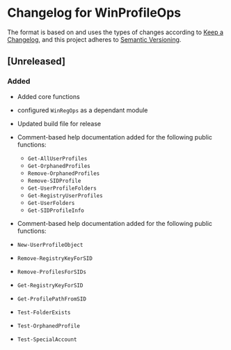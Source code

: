 # Changelog for WinProfileOps

The format is based on and uses the types of changes according to [Keep a Changelog](https://keepachangelog.com/en/1.0.0/),
and this project adheres to [Semantic Versioning](https://semver.org/spec/v2.0.0.html).

## [Unreleased]

### Added

- Added core functions
- configured `WinRegOps` as a dependant module
- Updated build file for release

- Comment-based help documentation added for the following public functions:
  - `Get-AllUserProfiles`
  - `Get-OrphanedProfiles`
  - `Remove-OrphanedProfiles`
  - `Remove-SIDProfile`
  - `Get-UserProfileFolders`
  - `Get-RegistryUserProfiles`
  - `Get-UserFolders`
  - `Get-SIDProfileInfo`

- Comment-based help documentation added for the following public functions:
- `New-UserProfileObject`
- `Remove-RegistryKeyForSID`
- `Remove-ProfilesForSIDs`
- `Get-RegistryKeyForSID`
- `Get-ProfilePathFromSID`
- `Test-FolderExists`
- `Test-OrphanedProfile`
- `Test-SpecialAccount`
